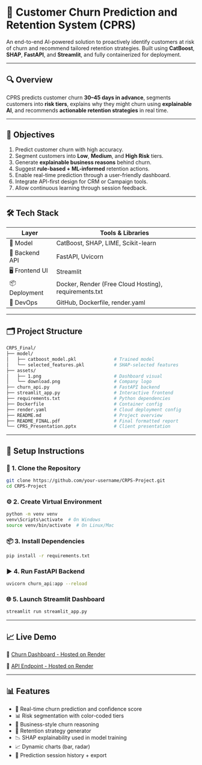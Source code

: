 

# 🧠 Customer Churn Prediction and Retention System (CPRS)

An end-to-end AI-powered solution to proactively identify customers at risk of churn and recommend tailored retention strategies. Built using **CatBoost**, **SHAP**, **FastAPI**, and **Streamlit**, and fully containerized for deployment.

---

## 🔍 Overview

CPRS predicts customer churn **30–45 days in advance**, segments customers into **risk tiers**, explains why they might churn using **explainable AI**, and recommends **actionable retention strategies** in real time.

---

## 🎯 Objectives

1. Predict customer churn with high accuracy.
2. Segment customers into **Low**, **Medium**, and **High Risk** tiers.
3. Generate **explainable business reasons** behind churn.
4. Suggest **rule-based + ML-informed** retention actions.
5. Enable real-time prediction through a user-friendly dashboard.
6. Integrate API-first design for CRM or Campaign tools.
7. Allow continuous learning through session feedback.

---

## 🛠️ Tech Stack

| Layer           | Tools & Libraries                                     |
| --------------- | ----------------------------------------------------- |
| 🧠 Model        | CatBoost, SHAP, LIME, Scikit-learn                    |
| 🧪 Backend API  | FastAPI, Uvicorn                                      |
| 🖥️ Frontend UI | Streamlit                     |
| 📦 Deployment   | Docker, Render (Free Cloud Hosting), requirements.txt |
| 📂 DevOps       | GitHub, Dockerfile, render.yaml                       |

---

## 🗂️ Project Structure

```bash
CRPS_Final/
├── model/
│   ├── catboost_model.pkl              # Trained model
│   └── selected_features.pkl           # SHAP-selected features
├── assets/
│   ├── 1.png                           # Dashboard visual
│   └── download.png                    # Company logo
├── churn_api.py                        # FastAPI backend
├── streamlit_app.py                    # Interactive frontend
├── requirements.txt                    # Python dependencies
├── Dockerfile                          # Container config
├── render.yaml                         # Cloud deployment config
├── README.md                           # Project overview
├── README_FINAL.pdf                    # Final formatted report
└── CPRS_Presentation.pptx              # Client presentation
```

---

## 🚀 Setup Instructions

### 🔧 1. Clone the Repository

```bash
git clone https://github.com/your-username/CRPS-Project.git
cd CRPS-Project
```

### ⚙️ 2. Create Virtual Environment

```bash
python -m venv venv
venv\Scripts\activate  # On Windows
source venv/bin/activate  # On Linux/Mac
```

### 📦 3. Install Dependencies

```bash
pip install -r requirements.txt
```

### ▶️ 4. Run FastAPI Backend

```bash
uvicorn churn_api:app --reload
```

### 🌐 5. Launch Streamlit Dashboard

```bash
streamlit run streamlit_app.py
```

---

## 📈 Live Demo

🚀 [Churn Dashboard - Hosted on Render](https://crps-dashboard.onrender.com)

🧪 [API Endpoint - Hosted on Render](https://crps-api.onrender.com/predict)

---

## 📊 Features

* 🔮 Real-time churn prediction and confidence score
* 📊 Risk segmentation with color-coded tiers
* 🧾 Business-style churn reasoning
* 🎯 Retention strategy generator
* 📉 SHAP explainability used in model training
* 📈 Dynamic charts (bar, radar)
* 📂 Prediction session history + export

